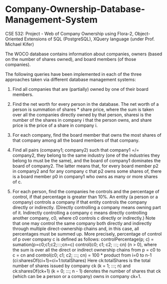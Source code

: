 # Company-Ownership-Database-Management-System

CSE 532: Project - 
Web of Company Ownership using Flora-2, Object-Oriented Extensions of SQL (PostgreSQL), XQuery language (under Prof. Michael Kifer)

The WOCO database contains information about companies, owners (based on the number of shares
owned), and board members (of those companies).

The following queries have been implemented in each of the three approaches taken via different database management systems:

1. Find all companies that are (partially) owned by one of their board members.

2. Find the net worth for every person in the database. The net worth of a person is summation of shares * share price, where the sum is taken over all the companies directly owned by that person, sharesi is the number of the shares in company i that the person owns, and share price is the price of a share in company i.

3. For each company, find the board member that owns the most shares of that company among all the board members of that company.

4. Find all pairs (company1; company2) such that company1 =/= company2, they belong to the same industry (one of the industries they belong to must be the same), and the board of company1 dominates the board of company2. The latter means that, for every board member p2 in company2 and for any company c that p2 owns some shares of, there is a board member p0 in company1 who owns as many or more shares of c.

5. For each person, find the companies he controls and the percentage of control, if that percentage is greater than 10%. An entity (a person or a company) controls a company if that entity controls the company directly or indirectly. (Directly controlling a company means owning part of it. Indirectly controlling a company c means directly controlling another company, c0, where
c0 controls c directly or indirectly.) 
Note that one may control the same company both directly and indirectly through multiple direct-ownership chains and, in this case, all percentages must be summed up. More precisely, percentage of control of p over company c is defined as follows:
controlPercentage(p; c) = sumation(p=c0;c1;c2;:::;cn=c) control(c0; c1; c2; :::; cn)
(n > 0), where the sum is over all the direct or indirect ownership chains from p = c0 to c = cn
and
control(c0; c1; c2; :::; cn) = 100 * product from i=0 to n-1 (ci:sharesOf(ci+1)=ci+1:totalShares)
Here ck:totalShares is the total number of shares issued by company ck (k = 1; :::; n) and ck:sharesOf(ck+1) (k = 0; :::; n - 1) denotes the number of shares that ck (which can be a person or a company) owns in company ck+1.
